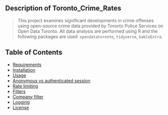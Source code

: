 ## Description of Toronto_Crime_Rates
> This project examines significant developments in crime offenses using open-source crime data provided by Toronto Police Services on Open Data Toronto. 
> All data analysis are performed using R and the following packages are used: `opendatatoronto`, `tidyverse`, `kableExtra`.

## Table of Contents

<!-- toc -->

* [Requirements](#requirements)
* [Installation](#installation)
* [Usage](#usage)
* [Anonymous vs authenticated session](#anonymous-vs-authenticated-session)
* [Rate limiting](#rate-limiting)
* [Filters](#filters)
* [Company filter](#company-filter)
* [Logging](#logging)
* [License](#license)
